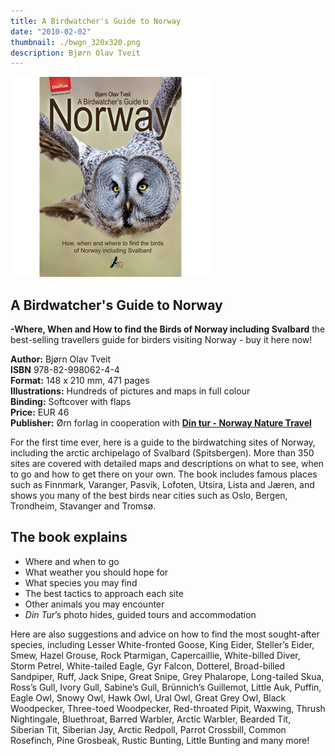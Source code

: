 ```yaml
---
title: A Birdwatcher's Guide to Norway
date: "2010-02-02"
thumbnail: ./bwgn_320x320.png
description: Bjørn Olav Tveit
---
```


![Ørn forlag - A birdwatcher's guide to Norway](./bwgn_320x320.png)

## A Birdwatcher's Guide to Norway

**-Where, When and How to find the Birds of Norway including Svalbard** the best-selling travellers guide for birders visiting Norway - buy it here now!

**Author:** Bjørn Olav Tveit  
**ISBN** 978-82-998062-4-4  
**Format:** 148 x 210 mm, 471 pages  
**Illustrations:** Hundreds of pictures and maps in full colour  
**Binding:** Softcover with flaps  
**Price:** EUR 46  
**Publisher:** Ørn forlag in cooperation with **[Din tur - Norway Nature Travel](https://www.bird.dintur.no/)**

For the first time ever, here is a guide to the birdwatching sites of Norway, including the arctic archipelago of Svalbard (Spitsbergen). More than 350 sites are covered with detailed maps and descriptions on what to see, when to go and how to get there on your own. The book includes famous places such as Finnmark, Varanger, Pasvik, Lofoten, Utsira, Lista and Jæren, and shows you many of the best birds near cities such as Oslo, Bergen, Trondheim, Stavanger and Tromsø.

## The book explains

- Where and when to go
- What weather you should hope for
- What species you may find
- The best tactics to approach each site
- Other animals you may encounter
- _Din Tur_’s photo hides, guided tours and accommodation

Here are also suggestions and advice on how to find the most sought-after species, including Lesser White-fronted Goose, King Eider, Steller’s Eider, Smew, Hazel Grouse, Rock Ptarmigan, Capercaillie, White-billed Diver, Storm Petrel, White-tailed Eagle, Gyr Falcon, Dotterel, Broad-billed Sandpiper, Ruff, Jack Snipe, Great Snipe, Grey Phalarope, Long-tailed Skua, Ross’s Gull, Ivory Gull, Sabine’s Gull, Brünnich’s Guillemot, Little Auk, Puffin, Eagle Owl, Snowy Owl, Hawk Owl, Ural Owl, Great Grey Owl, Black Woodpecker, Three-toed Woodpecker, Red-throated Pipit, Waxwing, Thrush Nightingale, Bluethroat, Barred Warbler, Arctic Warbler, Bearded Tit, Siberian Tit, Siberian Jay, Arctic Redpoll, Parrot Crossbill, Common Rosefinch, Pine Grosbeak, Rustic Bunting, Little Bunting and many more!
